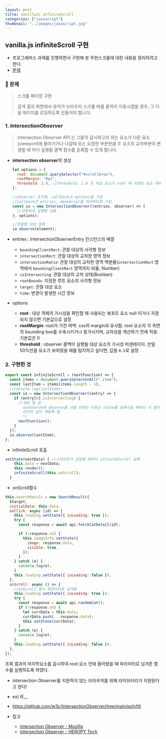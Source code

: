 ```yaml
---
layout: post
title: vanillaJs infiniteScroll
categories: ["javascript"]
thumbnail: "../images/javascript.jpg"
---
```


## vanilla.js infiniteScroll 구현

- 프로그래머스 과제를 진행하면서 구현해 본 무한스크롤에 대한 내용을 정리하려고 한다.
- [문제](https://programmers.co.kr/skill_check_assignments/4)

### 🌈 문제

> 스크롤 페이징 구현
>
> 검색 결과 화면에서 유저가 브라우저 스크롤 바를 끝까지 이동시켰을 경우, 그 다음 페이지를 로딩하도록 만들어야 합니다.

### 1. _IntersectionObserver_

> Intersection Observer API 는 그들이 감시하고자 하는 요소가 다른 요소(viewport)에 들어가거나 나갈때 또는 요청한 부분만큼 두 요소의 교차부분이 변경될 때 마다 실행될 콜백 함수를 등록할 수 있게 합니다.

- **intersection observer**의 생성

  ```javascript
  let options = {
    root: document.querySelector("#scrollArea"),
    rootMargin: "0px",
    threshold: 1.0, //threshold: 1.0 은 대상 요소가 root 에 지정된 요소 내에서 100% 보여질 때 콜백이 호출될 것을 의미
  };

  //observer 초기화, callback과 options을 가짐
  //callback은 entries, obeserver를 파라미터로 가짐
  const io = new IntersectionObserver((entries, observer) => {
    //관찰하여 실행할 내용
  }, options);

  //관찰할 대상 등록
  io.observe(element);
  ```

- entries : IntersectionObserverEntry 인스턴스의 배열

  - `boundingClientRect`: 관찰 대상의 사각형 정보
  - `intersectionRect`: 관찰 대상의 교차한 영역 정보
  - `intersectionRatio`: 관찰 대상의 교차한 영역 백분율(`intersectionRect` 영역에서 `boundingClientRect` 영역까지 비율, Number)
  - `isIntersecting`: 관찰 대상의 교차 상태(Boolean)
  - `rootBounds`: 지정한 루트 요소의 사각형 정보
  - `target`: 관찰 대상 요소
  - `time`: 변경이 발생한 시간 정보

- options

  - **root** : 대상 객체의 가시성을 확인할 때 사용되는 뷰포트 요소 null 이거나 지정되지 않으면 기본값으로 설정
  - **rootMargin**: root가 가진 여백. css의 margin과 유사함. root 요소의 각 측면의 bounding box를 수축시키거나 증가시키며, 교차성을 계산하기 전에 적용. 기본값은 0
  - **threshold** : observer 콜백이 실행될 대상 요소의 가시성 퍼센테이지. 만일 50%만큼 요소가 보여졌을 때를 탐지하고 싶다면, 값을 `0.5`로 설정

### 2. 구현한 것

```js
export const infiniteScroll = (nextFunction) => {
  const items = document.querySelectorAll(".item");
  const lastItem = items[items.length - 1];
  //console.log(lastItem);
  const io = new IntersectionObserver((entry) => {
    if (entry[0].isIntersecting) {
      /*새로 할 일
        unobserve와 observe를 사용 안하는 이유는 state를 등록시킬 때마다 이 함수가 실행되기 때문에
        마지막 값이 재등록 됨
        */
      nextFunction();
    }
  });
  io.observe(lastItem);
};
```

- infiniteScroll 호출

```js
setState(nextData) { //스테이트가 설정될 때마다 infiniteScroll 실행
    this.data = nextData;
    this.render();
    infiniteScroll(this.onScroll);
  }
```

- onScroll함수

```js
this.searchResult = new SearchResult({
  $target,
  initialData: this.data,
  onClick: async (id) => {
    this.loading.setState({ isLoading: true });
    try {
      const response = await api.fetchCatDetail(id);

      if (!response.ok) {
        this.imageInfo.setState({
          image: response.data,
          visible: true,
        });
      }
    } catch (e) {
      console.log(e);
    }
    this.loading.setState({ isLoading: false });
  },
  onScroll: async () => {
    //onScroll 함수 파라미터로 넘겨줌
    this.loading.setState({ isLoading: true });
    try {
      const response = await api.randomCat();
      if (!response.ok) {
        let currData = this.data;
        currData.push(...response.data);
        this.setState(currData);
      }
    } catch (e) {
      console.log(e);
    }
    this.loading.setState({ isLoading: false });
  },
});
```

조회 결과의 마지막요소를 감시하여 root 요소 안에 들어왔을 때 파라미터로 넘겨준 함수를 실행하도록 하였다.

- intersection Observer를 지원하지 않는 브라우저를 위해 라이브러리가 지원된다고 한다!
- ex) IE,,,
- https://github.com/w3c/IntersectionObserver/tree/main/polyfill

- 참고
  - [intersection Observer - Mozilla](https://developer.mozilla.org/ko/docs/Web/API/Intersection_Observer_API)
  - [intersection Observer - HEROPY Tech](https://heropy.blog/2019/10/27/intersection-observer/)
